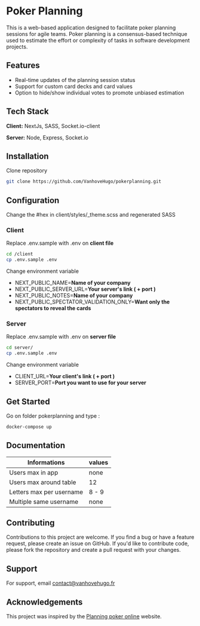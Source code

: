 
# Poker Planning

This is a web-based application designed to facilitate poker planning sessions for agile teams. Poker planning is a consensus-based technique used to estimate the effort or complexity of tasks in software development projects.


## Features

- Real-time updates of the planning session status
- Support for custom card decks and card values
- Option to hide/show individual votes to promote unbiased estimation

## Tech Stack

**Client:** NextJs, SASS, Socket.io-client

**Server:** Node, Express, Socket.io


## Installation

Clone repository
```bash
git clone https://github.com/VanhoveHugo/pokerplanning.git
```

## Configuration

Change the #hex in client/styles/_theme.scss and regenerated SASS

### Client
Replace .env.sample with .env on **client file** 
```bash
cd /client
cp .env.sample .env
```
Change environment variable
- NEXT_PUBLIC_NAME=**Name of your company**
- NEXT_PUBLIC_SERVER_URL=**Your server's link ( + port )**
- NEXT_PUBLIC_NOTES=**Name of your company**
- NEXT_PUBLIC_SPECTATOR_VALIDATION_ONLY=**Want only the spectators to reveal the cards**

### Server
Replace .env.sample with .env on **server file** 
```bash
cd server/ 
cp .env.sample .env
```
Change environment variable
- CLIENT_URL=**Your client's link ( + port )**
- SERVER_PORT=**Port you want to use for your server**

## Get Started

Go on folder pokerplanning and type :

```bash
docker-compose up
```
## Documentation

| Informations | values | 
|---|---|
| Users max in app | none |
| Users max around table | 12 |
| Letters max per username | 8 - 9 |
| Multiple same username | none |

## Contributing

Contributions to this project are welcome. If you find a bug or have a feature request, please create an issue on GitHub. If you'd like to contribute code, please fork the repository and create a pull request with your changes.

## Support

For support, email contact@vanhovehugo.fr
## Acknowledgements

This project was inspired by the [Planning poker online](https://planningpokeronline.com/) website.